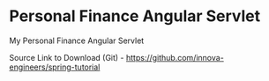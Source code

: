 # Personal Finance Angular Servlet

My Personal Finance Angular Servlet


Source Link to Download (Git) - https://github.com/innova-engineers/spring-tutorial

